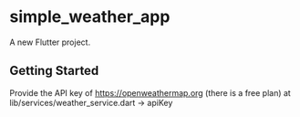 # simple_weather_app

A new Flutter project.

## Getting Started

Provide the API key of https://openweathermap.org (there is a free plan) at lib/services/weather_service.dart -> apiKey
